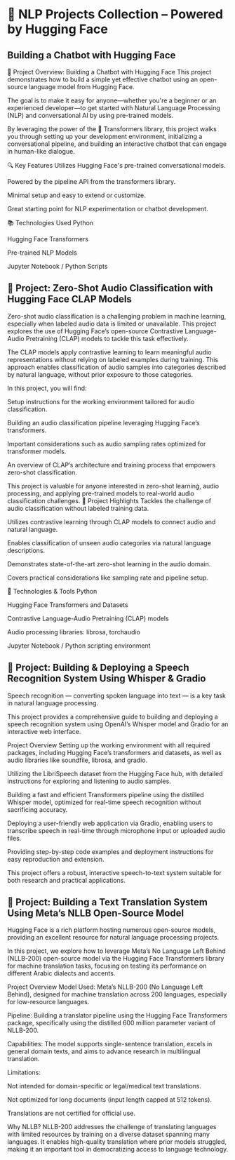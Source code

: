 # 🧠 NLP Projects Collection – Powered by Hugging Face
## Building a Chatbot with Hugging Face
🤖 Project Overview: Building a Chatbot with Hugging Face
This project demonstrates how to build a simple yet effective chatbot using an open-source language model from Hugging Face.

The goal is to make it easy for anyone—whether you're a beginner or an experienced developer—to get started with Natural Language Processing (NLP) and conversational AI by using pre-trained models.

By leveraging the power of the 🤗 Transformers library, this project walks you through setting up your development environment, initializing a conversational pipeline, and building an interactive chatbot that can engage in human-like dialogue.

🔍 Key Features
Utilizes Hugging Face's pre-trained conversational models.

Powered by the pipeline API from the transformers library.

Minimal setup and easy to extend or customize.

Great starting point for NLP experimentation or chatbot development.

📚 Technologies Used
Python

Hugging Face Transformers

Pre-trained NLP Models

Jupyter Notebook / Python Scripts
## 📌 Project: Zero-Shot Audio Classification with Hugging Face CLAP Models
Zero-shot audio classification is a challenging problem in machine learning, especially when labeled audio data is limited or unavailable. This project explores the use of Hugging Face’s open-source Contrastive Language-Audio Pretraining (CLAP) models to tackle this task effectively.

The CLAP models apply contrastive learning to learn meaningful audio representations without relying on labeled examples during training. This approach enables classification of audio samples into categories described by natural language, without prior exposure to those categories.

In this project, you will find:

Setup instructions for the working environment tailored for audio classification.

Building an audio classification pipeline leveraging Hugging Face’s transformers.

Important considerations such as audio sampling rates optimized for transformer models.

An overview of CLAP’s architecture and training process that empowers zero-shot classification.

This project is valuable for anyone interested in zero-shot learning, audio processing, and applying pre-trained models to real-world audio classification challenges.
🚀 Project Highlights
Tackles the challenge of audio classification without labeled training data.

Utilizes contrastive learning through CLAP models to connect audio and natural language.

Enables classification of unseen audio categories via natural language descriptions.

Demonstrates state-of-the-art zero-shot learning in the audio domain.

Covers practical considerations like sampling rate and pipeline setup.

🔧 Technologies & Tools
Python

Hugging Face Transformers and Datasets

Contrastive Language-Audio Pretraining (CLAP) models

Audio processing libraries: librosa, torchaudio

Jupyter Notebook / Python scripting environment

## 📌 Project: Building & Deploying a Speech Recognition System Using Whisper & Gradio
Speech recognition — converting spoken language into text — is a key task in natural language processing.

This project provides a comprehensive guide to building and deploying a speech recognition system using OpenAI’s Whisper model and Gradio for an interactive web interface.

Project Overview
Setting up the working environment with all required packages, including Hugging Face’s transformers and datasets, as well as audio libraries like soundfile, librosa, and gradio.

Utilizing the LibriSpeech dataset from the Hugging Face hub, with detailed instructions for exploring and listening to audio samples.

Building a fast and efficient Transformers pipeline using the distilled Whisper model, optimized for real-time speech recognition without sacrificing accuracy.

Deploying a user-friendly web application via Gradio, enabling users to transcribe speech in real-time through microphone input or uploaded audio files.

Providing step-by-step code examples and deployment instructions for easy reproduction and extension.

This project offers a robust, interactive speech-to-text system suitable for both research and practical applications.
## 📌 Project: Building a Text Translation System Using Meta’s NLLB Open-Source Model
Hugging Face is a rich platform hosting numerous open-source models, providing an excellent resource for natural language processing projects.

In this project, we explore how to leverage Meta’s No Language Left Behind (NLLB-200) open-source model via the Hugging Face Transformers library for machine translation tasks, focusing on testing its performance on different Arabic dialects and accents.

Project Overview
Model Used: Meta’s NLLB-200 (No Language Left Behind), designed for machine translation across 200 languages, especially for low-resource languages.

Pipeline: Building a translator pipeline using the Hugging Face Transformers package, specifically using the distilled 600 million parameter variant of NLLB-200.

Capabilities: The model supports single-sentence translation, excels in general domain texts, and aims to advance research in multilingual translation.

Limitations:

Not intended for domain-specific or legal/medical text translations.

Not optimized for long documents (input length capped at 512 tokens).

Translations are not certified for official use.

Why NLLB?
NLLB-200 addresses the challenge of translating languages with limited resources by training on a diverse dataset spanning many languages. It enables high-quality translation where prior models struggled, making it an important tool in democratizing access to language technology.



